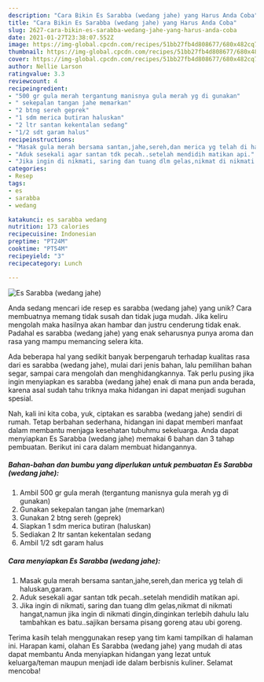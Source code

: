 ```yaml
---
description: "Cara Bikin Es Sarabba (wedang jahe) yang Harus Anda Coba"
title: "Cara Bikin Es Sarabba (wedang jahe) yang Harus Anda Coba"
slug: 2627-cara-bikin-es-sarabba-wedang-jahe-yang-harus-anda-coba
date: 2021-01-27T23:38:07.552Z
image: https://img-global.cpcdn.com/recipes/51bb27fb4d808677/680x482cq70/es-sarabba-wedang-jahe-foto-resep-utama.jpg
thumbnail: https://img-global.cpcdn.com/recipes/51bb27fb4d808677/680x482cq70/es-sarabba-wedang-jahe-foto-resep-utama.jpg
cover: https://img-global.cpcdn.com/recipes/51bb27fb4d808677/680x482cq70/es-sarabba-wedang-jahe-foto-resep-utama.jpg
author: Nellie Larson
ratingvalue: 3.3
reviewcount: 4
recipeingredient:
- "500 gr gula merah tergantung manisnya gula merah yg di gunakan"
- " sekepalan tangan jahe memarkan"
- "2 btng sereh geprek"
- "1 sdm merica butiran haluskan"
- "2 ltr santan kekentalan sedang"
- "1/2 sdt garam halus"
recipeinstructions:
- "Masak gula merah bersama santan,jahe,sereh,dan merica yg telah di haluskan,garam."
- "Aduk sesekali agar santan tdk pecah..setelah mendidih matikan api."
- "Jika ingin di nikmati, saring dan tuang dlm gelas,nikmat di nikmati hangat,namun jika ingin di nikmati dingin,dinginkan terlebih dahulu lalu tambahkan es batu..sajikan bersama pisang goreng atau ubi goreng."
categories:
- Resep
tags:
- es
- sarabba
- wedang

katakunci: es sarabba wedang 
nutrition: 173 calories
recipecuisine: Indonesian
preptime: "PT24M"
cooktime: "PT54M"
recipeyield: "3"
recipecategory: Lunch

---
```



![Es Sarabba (wedang jahe)](https://img-global.cpcdn.com/recipes/51bb27fb4d808677/680x482cq70/es-sarabba-wedang-jahe-foto-resep-utama.jpg)

Anda sedang mencari ide resep es sarabba (wedang jahe) yang unik? Cara membuatnya memang tidak susah dan tidak juga mudah. Jika keliru mengolah maka hasilnya akan hambar dan justru cenderung tidak enak. Padahal es sarabba (wedang jahe) yang enak seharusnya punya aroma dan rasa yang mampu memancing selera kita.

Ada beberapa hal yang sedikit banyak berpengaruh terhadap kualitas rasa dari es sarabba (wedang jahe), mulai dari jenis bahan, lalu pemilihan bahan segar, sampai cara mengolah dan menghidangkannya. Tak perlu pusing jika ingin menyiapkan es sarabba (wedang jahe) enak di mana pun anda berada, karena asal sudah tahu triknya maka hidangan ini dapat menjadi suguhan spesial.




Nah, kali ini kita coba, yuk, ciptakan es sarabba (wedang jahe) sendiri di rumah. Tetap berbahan sederhana, hidangan ini dapat memberi manfaat dalam membantu menjaga kesehatan tubuhmu sekeluarga. Anda dapat menyiapkan Es Sarabba (wedang jahe) memakai 6 bahan dan 3 tahap pembuatan. Berikut ini cara dalam membuat hidangannya.

<!--inarticleads1-->

##### Bahan-bahan dan bumbu yang diperlukan untuk pembuatan Es Sarabba (wedang jahe):

1. Ambil 500 gr gula merah (tergantung manisnya gula merah yg di gunakan)
1. Gunakan  sekepalan tangan jahe (memarkan)
1. Gunakan 2 btng sereh (geprek)
1. Siapkan 1 sdm merica butiran (haluskan)
1. Sediakan 2 ltr santan kekentalan sedang
1. Ambil 1/2 sdt garam halus




<!--inarticleads2-->

##### Cara menyiapkan Es Sarabba (wedang jahe):

1. Masak gula merah bersama santan,jahe,sereh,dan merica yg telah di haluskan,garam.
1. Aduk sesekali agar santan tdk pecah..setelah mendidih matikan api.
1. Jika ingin di nikmati, saring dan tuang dlm gelas,nikmat di nikmati hangat,namun jika ingin di nikmati dingin,dinginkan terlebih dahulu lalu tambahkan es batu..sajikan bersama pisang goreng atau ubi goreng.




Terima kasih telah menggunakan resep yang tim kami tampilkan di halaman ini. Harapan kami, olahan Es Sarabba (wedang jahe) yang mudah di atas dapat membantu Anda menyiapkan hidangan yang lezat untuk keluarga/teman maupun menjadi ide dalam berbisnis kuliner. Selamat mencoba!
